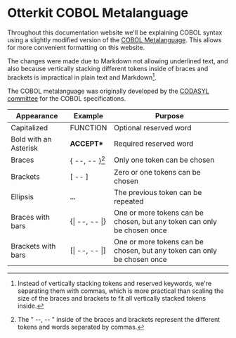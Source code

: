 # Otterkit COBOL Metalanguage

Throughout this documentation website we'll be explaining
COBOL syntax using a slightly modified version of the
[COBOL Metalanguage](https://en.wikipedia.org/wiki/COBOL#Metalanguage).
This allows for more convenient formatting on this website.

The changes were made due to Markdown not allowing underlined text,
and also because vertically stacking different tokens inside of braces
and brackets is impractical in plain text and Markdown[^1].

The COBOL metalanguage was originally developed by the
[CODASYL committee](https://en.wikipedia.org/wiki/CODASYL)
for the COBOL specifications.

| Appearance            | Example        | Purpose                                                                 |
| --------------------- | -------------- | ----------------------------------------------------------------------- |
| Capitalized           | FUNCTION       | Optional reserved word                                                  |
| Bold with an Asterisk | **ACCEPT\***   | Required reserved word                                                  |
| Braces                | { --, -- }[^2] | Only one token can be chosen                                            |
| Brackets              | [ -- ]         | Zero or one tokens can be chosen                                        |
| Ellipsis              | **...**        | The previous token can be repeated                                      |
| Braces with bars      | {\| --, -- \|} | One or more tokens can be chosen, but any token can only be chosen once |
| Brackets with bars    | [\| --, -- \|] | One or more tokens can be chosen, but any token can only be chosen once |

[^1]:
    Instead of vertically stacking tokens and reserved keywords,
    we're separating them with commas, which is more practical than
    scaling the size of the braces and brackets to fit all vertically
    stacked tokens inside.

[^2]:
    The " --, -- " inside of the braces and brackets represent the
    different tokens and words separated by commas.
